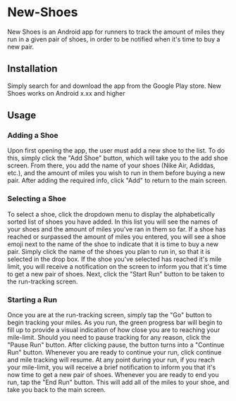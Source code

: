 # New-Shoes
New Shoes is an Android app for runners to track the amount of miles they run in a given pair of shoes, in order to be notified when it's time to buy a new pair. 


## Installation
Simply search for and download the app from the Google Play store. New Shoes works on Android x.xx and higher


## Usage
### Adding a Shoe
Upon first opening the app, the user must add a new shoe to the list. To do this, simply click the "Add Shoe" button, which will take you to the add shoe screen. From there, you add the name of your shoes (Nike Air, Adiddas, etc.), and the amount of miles you wish to run in them before buying a new pair. After adding the required info, click "Add" to return to the main screen.


### Selecting a Shoe
To select a shoe, click the dropdown menu to display the alphabetically sorted list of shoes you have added. In this list you will see the names of your shoes and the amount of miles you've ran in them so far. If a shoe has reached or surpassed the amount of miles you entered, you will see a shoe emoji next to the name of the shoe to indicate that it is time to buy a new pair. Simply click the name of the shoes you plan to run in, so that it is selected in the drop box. If the shoe you've selected has reached it's mile limit, you will receive a notification on the screen to inform you that it's time to get a new pair of shoes. Next, click the "Start Run" button to be taken to the run-tracking screen.


### Starting a Run
Once you are at the run-tracking screen, simply tap the "Go" button to begin tracking your miles. As you run, the green progress bar will begin to fill up to provide a visual indication of how close you are to reaching your mile-limit. Should you need to pause tracking for any reason, click the "Pause Run" button. After clicking pause, the button turns into a "Continue Run" button. Whenever you are ready to continue your run, click continue and mile tracking will resume. At any point during your run, if you reach your mile-limit, you will receive a brief notification to inform you that it's now time to get a new pair of shoes. Whenever you are ready to end you run, tap the "End Run" button. This will add all of the miles to your shoe, and take you back to the main screen.
